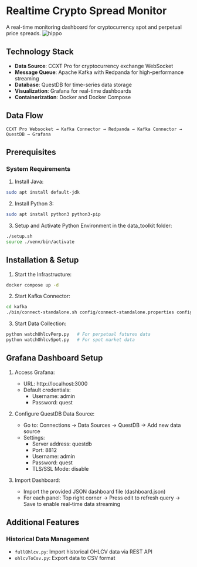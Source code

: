 # Realtime Crypto Spread Monitor
A real-time monitoring dashboard for cryptocurrency spot and perpetual price spreads.
![hippo](https://github.com/richcoder221/realtime-crypto-spread-monitor/blob/main/demo.gif)
## Technology Stack
- **Data Source**: CCXT Pro for cryptocurrency exchange WebSocket
- **Message Queue**: Apache Kafka with Redpanda for high-performance streaming
- **Database**: QuestDB for time-series data storage
- **Visualization**: Grafana for real-time dashboards
- **Containerization**: Docker and Docker Compose

## Data Flow
```
CCXT Pro Websocket → Kafka Connector → Redpanda → Kafka Connector → QuestDB → Grafana
```

## Prerequisites

### System Requirements
1. Install Java:
```bash
sudo apt install default-jdk
```

2. Install Python 3:
```bash
sudo apt install python3 python3-pip
```

3. Setup and Activate Python Environment in the data_toolkit folder:
```bash
./setup.sh
source ./venv/bin/activate
```

## Installation & Setup

1. Start the Infrastructure:
```bash
docker compose up -d
```

2. Start Kafka Connector:
```bash
cd kafka
./bin/connect-standalone.sh config/connect-standalone.properties config/questdb-connector.properties
```

3. Start Data Collection:
```bash
python watchOhlcvPerp.py   # For perpetual futures data
python watchOhlcvSpot.py   # For spot market data
```

## Grafana Dashboard Setup

1. Access Grafana:
   - URL: http://localhost:3000
   - Default credentials:
     - Username: admin
     - Password: quest

2. Configure QuestDB Data Source:
   - Go to: Connections -> Data Sources -> QuestDB -> Add new data source
   - Settings:
     - Server address: questdb
     - Port: 8812
     - Username: admin
     - Password: quest
     - TLS/SSL Mode: disable

3. Import Dashboard:
   - Import the provided JSON dashboard file (dashboard.json)
   - For each panel: Top right corner -> Press edit to refresh query -> Save to enable real-time data streaming

## Additional Features

### Historical Data Management
- `fullOhlcv.py`: Import historical OHLCV data via REST API
- `ohlcvToCsv.py`: Export data to CSV format


